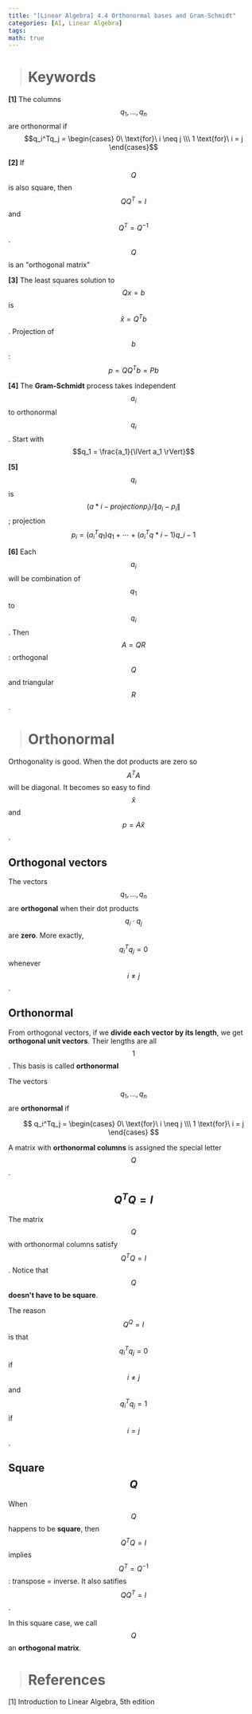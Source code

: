 ```yaml
---
title: "[Linear Algebra] 4.4 Orthonormal bases and Gram-Schmidt"
categories: [AI, Linear Algebra]
tags: 
math: true
---
```




> # Keywords

**[1]** The columns $$q_1,...,q_n$$ are orthonormal if $$q_i^Tq_j = \begin{cases} 0\ \text{for}\ i \neq j \\\ 1 \text{for}\ i = j \end{cases}$$

**[2]** If $$Q$$ is also square, then $$QQ^T=I$$ and $$Q^T=Q^{-1}$$. $$Q$$ is an "orthogonal matrix"

**[3]** The least squares solution to $$Qx=b$$ is $$\hat{x}=Q^Tb$$. Projection of $$b$$: $$p=QQ^Tb = Pb$$

**[4]** The **Gram-Schmidt** process takes independent $$a_i$$ to orthonormal $$q_i$$. Start with $$q_1 = \frac{a_1}{\lVert a_1 \rVert}$$

**[5]** $$q_i$$ is $$(a*i - projection p_i) / \lVert a_i - p_i \rVert$$; projection $$p_i = (a_i^Tq_1)q_1 + \cdots + (a_i^Tq*{i-1})q\_{i-1}$$

**[6]** Each $$a_i$$ will be combination of $$q_1$$ to $$q_i$$. Then $$A=QR$$: orthogonal $$Q$$ and triangular $$R$$.

> # Orthonormal

Orthogonality is good. When the dot products are zero so $$A^TA$$ will be diagonal. It becomes so easy to find $$\hat{x}$$ and $$p=A\hat{x}$$.

## Orthogonal vectors

The vectors $$q_1,...,q_n$$ are **orthogonal** when their dot products $$q_i \cdot q_j$$ are **zero**. More exactly, $$q_i^Tq_j=0$$ whenever $$i \neq j$$.

## Orthonormal

From orthogonal vectors, if we **divide each vector by its length**, we get **orthogonal unit vectors**. Their lengths are all $$1$$. This basis is called **orthonormal**

The vectors $$q_1,...,q_n$$ are **orthonormal** if

$$ q_i^Tq_j = \begin{cases} 0\ \text{for}\ i \neq j \\\ 1 \text{for}\ i = j \end{cases} $$

A matrix with **orthonormal columns** is assigned the special letter $$Q$$.

## $$Q^TQ = I$$

The matrix $$Q$$ with orthonormal columns satisfy $$Q^TQ=I$$. Notice that $$Q$$ **doesn't have to be square**.

The reason $$Q^Q=I$$ is that $$q_i^Tq_j = 0$$ if $$i \neq j$$ and $$q_i^Tq_j=1$$ if $$i = j$$.

## Square $$Q$$

When $$Q$$ happens to be **square**, then $$Q^TQ=I$$ implies $$Q^T=Q^{-1}$$: transpose = inverse. It also satifies $$QQ^T=I$$.

In this square case, we call $$Q$$ an **orthogonal matrix**.

> # References

[1] Introduction to Linear Algebra, 5th edition
